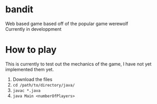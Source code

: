 # bandit
Web based game based off of the popular game werewolf\
Currently in developpment

# How to play
This is currently to test out the mechanics of the game, I have not yet implemented them yet.
1. Download the files
2. `cd /path/to/directory/java/`
3. `javac *.java`
4. `java Main <numberOfPlayers>`
